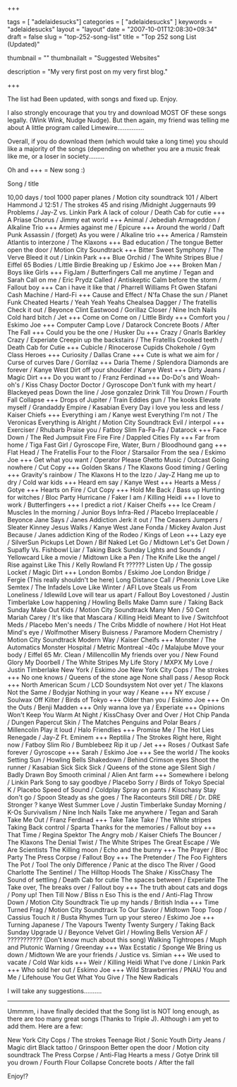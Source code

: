 
+++

tags = [ "adelaidesucks"]
categories = [ "adelaidesucks" ]
keywords = "adelaidesucks"
layout = "layout"
date = "2007-10-01T12:08:30+09:34"
draft = false
slug = "top-252-song-list"
title = "Top 252 song List (Updated)"

thumbnail = ""
thumbnailalt = "Suggested Websites"

description = "My very first post on my very first blog."

+++

The list had Been updated, with songs and fixed up. Enjoy.

I also strongly encourage that you try and download MOST OF these songs legally. (Wink Wink, Nudge Nudge). But then again, my friend was telling me about A little program called Limewire...............

Overall, if you do download them (which would take a long time) you should like a majority of the songs (depending on whether you are a music freak like me, or a loser in society.........

Oh and +++ = New song :)

Song / title

10,00 days / tool
1000 paper planes / Motion city soundtrack
101 / Albert Hammond J
12:51 / The strokes
45 and rising /Midnight Juggernauts
99 Problems / Jay-Z vs. Linkin Park
A lack of colour / Death Cab for cutie +++
A Priase Chorus / Jimmy eat world +++
Animal / Jebediah
Armageddon / Alkaline Trio +++
Armies against me / Epicure +++
Around the world / Daft Punk
Assassin / (forget)
As you were / Alkaline trio +++
America / Ramstein
Atlantis to interzone / The Klaxons +++
Bad education / The tongue
Better open the door / Motion City Soundtrack +++
Bitter Sweet Symphony / The Verve
Bleed it out / Linkin Park +++
Blue Orchid / The White Stripes
Blue / Eiffel 65
Bodies / Little Birdie
Breaking up / Eskimo Joe +++
Broken Man / Boys like Girls +++
FigJam / Butterfingers
Call me anytime / Tegan and Sarah
Call on me / Eric Prydz
Called / Antiskeptic
Calm before the storm / Fallout boy +++
Can i have it like that / Pharrell Williams Ft Gwen Stafani
Cash Machine / Hard-Fi +++
Cause and Effect / N'fa
Chase the sun / Planet Funk
Cheated Hearts / Yeah Yeah Yeahs
Chealsea Dagger / The fratellis
Check it out / Beyonce
Clint Eastwood / Gorillaz
Closer / Nine Inch Nails
Cold hard bitch / Jet +++
Come on Come on / Little Birdy +++
Comfort you / Eskimo Joe +++
Computer Camp Love / Datarock
Concrete Boots / After The Fall +++
Could you be the one / Husker Du +++
Crazy / Gnarls Barkley
Crazy / Experiate
Creepin up the backstairs / The Fratellis
Crooked teeth / Death Cab for Cutie +++
Cubicle / Rinocerose
Cupids Chokehole / Gym Class Heroes +++
Curiosity / Dallas Crane +++
Cute is what we aim for / Curse of curves
Dare / Gorrilaz +++
Daria Theme / Splendora
Diamonds are forever / Kanye West
Dirt off your shoulder / Kanye West +++
Dirty Jeans / Magic Dirt +++
Do you want to / Franz Ferdinad +++
Do-Do's and Woah-oh's / Kiss Chasy
Doctor Doctor / Gyroscope
Don't funk with my heart / Blackeyed peas
Down the line / Jose gonzalez
Drink Till You Drown / Fourth Fall Collapse +++
Drops of Jupiter / Train
Eddies gun / The kooks
Elevate myself / Grandaddy
Empire / Kasabian
Every Day i love you less and less / Kaiser Chiefs +++
Everything i am / Kanye west
Everything I'm not / The Veronicas
Everything is Alright / Motion City Soundtrack
Evil / interpol +++
Exerciser / Rhubarb
Praise you / Fatboy Slim
Fa-Fa-Fa / Datarock +++
Face Down / The Red Jumpsuit
Fire Fire Fire / Dappled Cities Fly +++
Far from home / Tiga
Fast Girl / Gyroscope
Fire, Water, Burn / Bloodhound gang +++
Flat Head / The Fratellis
Four to the Floor / Starsailor
From the sea / Eskimo Joe +++
Get what you want / Operator Please
Ghetto Music / Outcast
Going nowhere / Cut Copy +++
Golden Skans / The Klaxons
Good timing / Gerling +++
Gravity's rainbow / The Klaxons
H to the Izzo / Jay-Z
Hang me up to dry / Cold war kids +++
Heard em say / Kanye West +++
Hearts a Mess / Gotye +++
Hearts on Fire / Cut Copy +++
Hold Me Back / Bass up
Hunting for witches / Bloc Party
Hurricane / Faker
I am / Killing Heidi +++
I love to work / Butterfingers +++
I predict a riot / Kaiser Cheifs +++
Ice Cream / Muscles
In the morning / Junior Boys
Infra-Red / Placebo
Irreplaceable / Beyonce
Jane Says / Janes Addiction
Jerk it out / The Ceasers
Jumpers / Sleater Kinney
Jesus Walks / Kanye West
Jane Fonda / Mickey Avalon
Just Because / Janes addiction
King of the Rodeo / Kings of Leon +++ 
Lazy eye / SilverSun Pickups
Let Down / Bif Naked
Let Go / Midtown
Let's Get Down / Supafly Vs. Fishbowl
Liar / Taking Back Sunday
Lights and Sounds / Yellowcard
Like a movie / Midtown
Like a Pen / The Knife
Like the angel / Rise against
Like This / Kelly Rowland Ft ??????
Listen Up / The gossip
Locket / Magic Dirt +++
London Bombs / Eskimo Joe
London Bridge / Fergie (This really shouldn't be here)
Long Distance Call / Pheonix
Love Like Semtex / The Infadels
Love Like Winter / AFI
Love Steals us From Loneliness / Idlewild
Love will tear us apart / Fallout Boy
Lovestoned / Justin Timberlake
Low happening / Howling Bells
Make Damn sure / Taking Back Sunday
Make Out Kids / Motion City Soundtrack
Many Men / 50 Cent
Mariah Carey / It's like that
Mascara / Killing Heidi
Meant to live / Switchfoot
Meds / Placebo
Men's needs / The Cribs
Middle of nowhere / Hot Hot Heat
Mind's eye / Wolfmother
Misery Buisness / Paramore
Modern Chemistry / Motion City Soundtrack
Modern Way / Kaiser Cheifs +++
Monster / The Automatics
Monster Hospital / Metric
Montreal -40c / Malajube
Move your body / Eiffel 65
Mr. Clean / Millencollin
My friends over you / New Found Glory
My Doorbell / The White Stripes
My Life Story / MXPX
My Love / Justin Timberlake
New York / Eskimo Joe
New York City Cops / The strokes +++
No one knows / Queens of the stone age
None shall pass / Aesop Rock +++
North American Scum / LCD Soundsystem
Not over yet / The klaxons
Not the Same / Bodyjar
Nothing in your way / Keane +++
NY excuse / Soulwax
Off Kilter / Birds of Tokyo +++
Older than you / Eskimo Joe +++
On the Outs / Benji Madden +++
Only wanna love ya / Experiate +++
Opinions Won't Keep You Warm At Night / KissChasy
Over and Over / Hot Chip
Panda / Dungen
Papercut Skin / The Matches
Penguins and Polar Bears / Millencolin
Play it loud / Halo Friendlies +++
Promise Me / The Hot Lies
Renegade / Jay-Z Ft. Eminem +++
Reptilia / The Strokes
Right here, Right now / Fatboy Slim
Rio / Bumblebeez
Rip it up / Jet +++
Roses / Outkast
Safe forever / Gyroscope +++
Sarah / Eskimo Joe +++
See the world / The kooks
Setting Sun / Howling Bells
Shakedown / Behind Crimson eyes
Shoot the runner / Kasabian
Sick Sick Sick / Queens of the stone age
Silent Sigh / Badly Drawn Boy
Smooth criminal / Alien Ant farm +++
Somewhere i belong / Linkin Park
Song to say goodbye / Placebo
Sorry / Birds of Tokyo
Special K / Placebo
Speed of Sound / Coldplay
Spray on pants / Kisschasy
Stay don't go / Spoon
Steady as she goes / The Raconteurs
Still DRE / Dr. DRE
Stronger ? kanye West
Summer Love / Justin Timberlake
Sunday Morning / K-Os
Survivalism / Nine Inch Nails
Take me anywhere / Tegan and Sarah
Take Me Out / Franz Ferdinad +++
Take Take Take / The White stripes
Taking Back control / Sparta
Thanks for the memories / Fallout boy +++
That Time / Regina Spektor
The Angry mob / Kaiser Chiefs
The Bouncer / The Klaxons
The Denial Twist / The White Stripes
The Great Escape / We Are Scientists
The Killing moon / Echo and the bunny +++
The Prayer / Bloc Party
The Press Corpse / Fallout Boy +++
The Pretender / The Foo Fighters
The Pot / Tool
The only Difference / Panic at the disco
The River / Good Charlotte
The Sentinel / The Hilltop Hoods
The Shake / KissChasy
The Sound of settling / Death Cab for cutie
The spaces between / Experiate
The Take over, The breaks over / Fallout boy +++
The truth about cats and dogs / Pony up!
Then Till Now / Bliss n Eso
This is the end / Anti-Flag
Throw Down / Motion City Soundtrack
Tie up my hands / British India +++
Time Turned Frag / Motion City Soundtrack
To Our Savior / Midtown
Toop Toop / Cassius
Touch it / Busta Rhymes
Turn up your stereo / Eskimo Joe +++
Turning Japanese / The Vapours
Twenty Twenty Surgery / Taking Back Sunday
Upgrade U / Beyonce
Velvet Girl / Howling Bells
Version AF / ??????????? (Don't know much about this song)
Walking Tightropes / Muph and Plutonic
Warning / Greenday +++
Wax Ecstatic / Sponge
We Bring us down / Midtown
We are your friends / Justice vs. Simian +++
We used to vacate / Cold War kids +++
Weir / Killing Heidi
What I've done / Linkin Park +++
Who sold her out / Eskimo Joe +++
Wild Strawberries / PNAU
You and Me / Lifehouse
You Get What You Give / The New Radicals

I will take any suggestions..........

-------------------------------------------

Ummmm, i have finally decided that the Song list is NOT long enough, as there are too many great songs (Thanks to Triple J). Although i am yet to add them. Here are a few:

New York City Cops / The strokes
Teenage Riot / Sonic Youth
Dirty Jeans / Magic dirt
Black tattoo / Grinspoon
Better open the door / Motion city soundtrack
The Press Corpse / Anti-Flag
Hearts a mess / Gotye
Drink till you drown / Fourth Flour Collapse
Concrete boots / After the fall

Enjoy!?